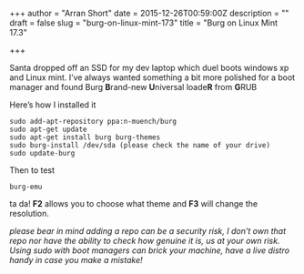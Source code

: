 +++
author = "Arran Short"
date = 2015-12-26T00:59:00Z
description = ""
draft = false
slug = "burg-on-linux-mint-173"
title = "Burg on Linux Mint 17.3"

+++


Santa dropped off an SSD for my dev laptop which duel boots windows xp and Linux mint.
I’ve always wanted something a bit more polished for a boot manager and found
Burg **B**rand-new **U**niversal loade**R** from **G**RUB

Here’s how I installed it

    sudo add-apt-repository ppa:n-muench/burg
    sudo apt-get update
    sudo apt-get install burg burg-themes
    sudo burg-install /dev/sda (please check the name of your drive)
    sudo update-burg

Then to test

    burg-emu

ta da! **F2** allows you to choose what theme and **F3** will change the resolution.

*please bear in mind adding a repo can be a security risk, I don’t own that repo nor have the ability to check how genuine it is, us at your own risk.
Using sudo with boot managers can brick your machine, have a live distro handy in case you make a mistake!*

